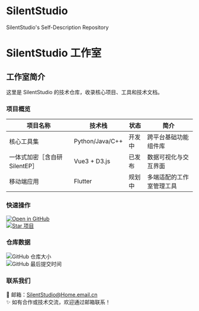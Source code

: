 # SilentStudio
SilentStudio's Self-Description Repository
# SilentStudio 工作室  

## 工作室简介  
这里是 SilentStudio 的技术仓库，收录核心项目、工具和技术文档。  


### 项目概览  
| 项目名称       | 技术栈                     | 状态   | 简介                          |
|----------------|----------------------------|--------|-------------------------------|
| 核心工具集     | Python/Java/C++            | 开发中 | 跨平台基础功能组件库          |
| 一体式加密［含自研SilentEP］     | Vue3 + D3.js               | 已发布 | 数据可视化与交互界面          |
| 移动端应用     | Flutter                    | 规划中 | 多端适配的工作室管理工具      |


### 快速操作  
[![Open in GitHub](https://img.shields.io/badge/GitHub-Open-blue?logo=github)](https://github.com/Silent-xiaomiao/SilentStudio)  
[![Star 项目](https://img.shields.io/github/stars/Silent-xiaomiao/SilentStudio?style=social)](https://github.com/Silent-xiaomiao/SilentStudio/stargazers)  


### 仓库数据  
![GitHub 仓库大小](https://img.shields.io/github/repo-size/Silent-xiaomiao/SilentStudio)  
![GitHub 最后提交时间](https://img.shields.io/github/last-commit/Silent-xiaomiao/SilentStudio)  


### 联系我们  
📧 邮箱：SilentStudio@Home.email.cn  
✨ 如有合作或技术交流，欢迎通过邮箱联系！
